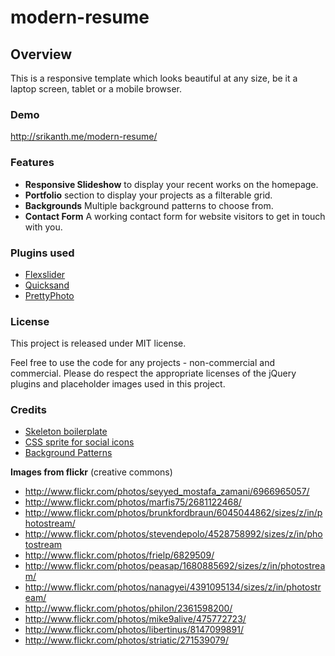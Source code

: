 modern-resume
=============

## Overview 
This is a responsive template which looks beautiful at any size, be it a laptop screen, tablet or a mobile browser.

### Demo
http://srikanth.me/modern-resume/

### Features
* **Responsive Slideshow** to display your recent works on the homepage.
* **Portfolio** section to display your projects as a filterable grid.
* **Backgrounds** Multiple background patterns to choose from.
* **Contact Form** A working contact form for website visitors to get in touch with you.

### Plugins used
* [Flexslider](http://www.woothemes.com/flexslider/)
* [Quicksand](http://razorjack.net/quicksand/)
* [PrettyPhoto](http://www.no-margin-for-errors.com/projects/prettyphoto-jquery-lightbox-clone/)

### License
This project is released under MIT license. 

Feel free to use the code for any projects - non-commercial and commercial. Please do respect the appropriate licenses of the jQuery plugins and placeholder images used in this project. 

### Credits

* [Skeleton boilerplate](http://www.getskeleton.com/)
* [CSS sprite for social icons](http://brandonsetter.com/demos/super-massive-css-sprite-social-icon-set/)
* [Background Patterns](http://subtlepatterns.com/)

**Images from flickr** (creative commons)

* http://www.flickr.com/photos/seyyed_mostafa_zamani/6966965057/
* http://www.flickr.com/photos/marfis75/2681122468/
* http://www.flickr.com/photos/brunkfordbraun/6045044862/sizes/z/in/photostream/
* http://www.flickr.com/photos/stevendepolo/4528758992/sizes/z/in/photostream
* http://www.flickr.com/photos/frielp/6829509/
* http://www.flickr.com/photos/peasap/1680885692/sizes/z/in/photostream/
* http://www.flickr.com/photos/nanagyei/4391095134/sizes/z/in/photostream/
* http://www.flickr.com/photos/philon/2361598200/
* http://www.flickr.com/photos/mike9alive/475772723/
* http://www.flickr.com/photos/libertinus/8147099891/
* http://www.flickr.com/photos/striatic/271539079/

